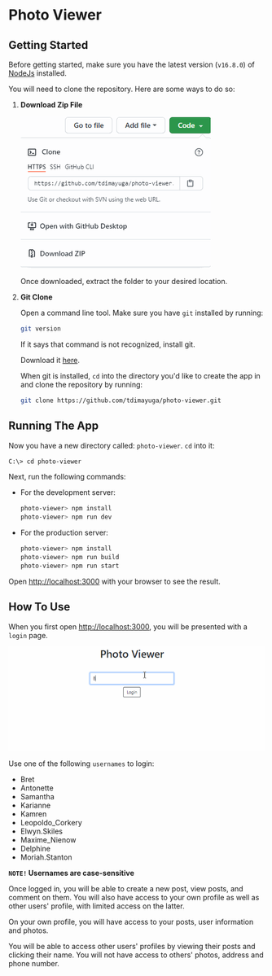 # Photo Viewer

## Getting Started

Before getting started, make sure you have the latest version (`v16.8.0`) of [NodeJs](https://nodejs.org/en) installed.

You will need to clone the repository. Here are some ways to do so:

1. **Download Zip File**

    ![Download Zip](.config/images/clone-download.gif 'Download Zip')

    Once downloaded, extract the folder to your desired location.

2. **Git Clone**

    Open a command line tool. Make sure you have `git` installed by running:

    ```bash
    git version
    ```

    If it says that command is not recognized, install git.

     Download it [here](https://git-scm.com/downloads).

    When git is installed, `cd` into the directory you'd like to create the app in and clone the repository by running:
    ```bash
    git clone https://github.com/tdimayuga/photo-viewer.git
    ```
## Running The App ##

Now you have a new directory called: `photo-viewer`.  `cd` into it:
```bash
C:\> cd photo-viewer
```

 Next, run the following commands:

- For the development server:

    ```bash
    photo-viewer> npm install
    photo-viewer> npm run dev
    ```

- For the production server:

    ```bash
    photo-viewer> npm install
    photo-viewer> npm run build
    photo-viewer> npm run start
    ```

Open [http://localhost:3000](http://localhost:3000) with your browser to see the result.

## How To Use

When you first open [http://localhost:3000](http://localhost:3000), you will be presented with a `login` page.

![Login](.config/images/photo-viewer-login.gif 'Login')

Use one of the following `usernames` to login:

- Bret
- Antonette
- Samantha
- Karianne
- Kamren
- Leopoldo_Corkery
- Elwyn.Skiles
- Maxime_Nienow
- Delphine
- Moriah.Stanton

**`NOTE!` Usernames are case-sensitive**

Once logged in, you will be able to create a new post, view posts, and comment on them.
You will also have access to your own profile as well as other users' profile, with limited access on the latter.

On your own profile, you will have access to your posts, user information and photos.

You will be able to access other users' profiles by viewing their posts and clicking their name.
You will not have access to others' photos, address and phone number.
